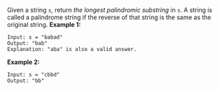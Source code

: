 Given a string `s`, return _the longest palindromic substring_ in `s`.
A string is called a palindrome string if the reverse of that string is the same as the original string.
**Example 1:**

```
Input: s = "babad"
Output: "bab"
Explanation: "aba" is also a valid answer.
```
**Example 2:**
```
Input: s = "cbbd"
Output: "bb"
```

